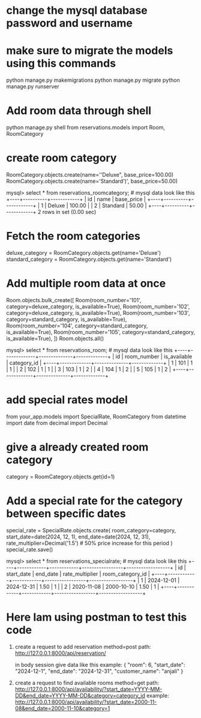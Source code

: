 # change the mysql database password and username 

# make sure to migrate the models using this commands
  python manage.py makemigrations
  python manage.py migrate
  python manage.py runserver

# Add room data through shell
python manage.py shell
from reservations.models import Room, RoomCategory

# create room category
RoomCategory.objects.create(name=''Deluxe", base_price=100.00)
RoomCategory.objects.create(name='Standard')', base_price=50.00)

mysql> select * from reservations_roomcategory; # mysql data look like this
+----+----------+------------+
| id | name     | base_price |
+----+----------+------------+
|  1 | Deluxe   |     100.00 |
|  2 | Standard |      50.00 |
+----+----------+------------+
2 rows in set (0.00 sec)


# Fetch the room categories
deluxe_category = RoomCategory.objects.get(name='Deluxe')
standard_category = RoomCategory.objects.get(name='Standard')

# Add multiple room data at once
Room.objects.bulk_create([
    Room(room_number='101', category=deluxe_category, is_available=True),
    Room(room_number='102', category=deluxe_category, is_available=True),
    Room(room_number='103', category=standard_category, is_available=True),
    Room(room_number='104', category=standard_category, is_available=True),
    Room(room_number='105', category=standard_category, is_available=True),
])
Room.objects.all()

mysql> select * from reservations_room; # mysql data look like this
+----+-------------+--------------+-------------+
| id | room_number | is_available | category_id |
+----+-------------+--------------+-------------+
|  1 | 101         |            1 |           1 |
|  2 | 102         |            1 |           1 |
|  3 | 103         |            1 |           2 |
|  4 | 104         |            1 |           2 |
|  5 | 105         |            1 |           2 |
+----+-------------+--------------+-------------+


# add special rates model
from your_app.models import SpecialRate, RoomCategory
from datetime import date
from decimal import Decimal

# give a already created room category 
category = RoomCategory.objects.get(id=1)

# Add a special rate for the category between specific dates
special_rate = SpecialRate.objects.create(
    room_category=category,
    start_date=date(2024, 12, 1),
    end_date=date(2024, 12, 31),
    rate_multiplier=Decimal('1.5')  # 50% price increase for this period
)
special_rate.save()

mysql> select * from reservations_specialrate;  # mysql data look like this
+----+------------+------------+-----------------+------------------+
| id | start_date | end_date   | rate_multiplier | room_category_id |
+----+------------+------------+-----------------+------------------+
|  1 | 2024-12-01 | 2024-12-31 |            1.50 |                1 |
|  2 | 2020-11-08 | 2000-10-10 |            1.50 |                1 |
+----+------------+------------+-----------------+------------------+


# Here Iam using postman to test this code
1) create a request to add reservation
    method=post
    path:  http://127.0.0.1:8000/api/reservation/

   in body session give data like this example:
     {
    "room": 6,
    "start_date": "2024-12-1",
    "end_date": "2024-12-31",
    "customer_name": "anjali"
     }

2) create a request to find available rooms
    method=get
    path:  http://127.0.0.1:8000/api/availability/?start_date=YYYY-MM-DD&end_date=YYYY-MM-DD&category=category_id
    example: http://127.0.0.1:8000/api/availability/?start_date=2000-11-08&end_date=2000-11-10&category=1
    


